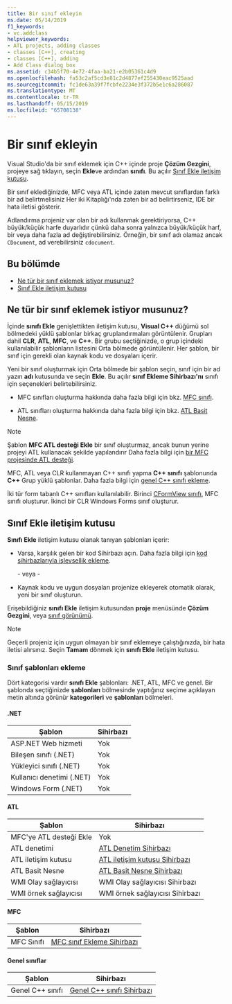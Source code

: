 ```yaml
---
title: Bir sınıf ekleyin
ms.date: 05/14/2019
f1_keywords:
- vc.addclass
helpviewer_keywords:
- ATL projects, adding classes
- classes [C++], creating
- classes [C++], adding
- Add Class dialog box
ms.assetid: c34b5f70-4e72-4faa-ba21-e2b05361c4d9
ms.openlocfilehash: fa53c2af5cd3e81c2d4877ef255430eac9525aad
ms.sourcegitcommit: fc1de63a39f7fcbfe2234e3f372b5e1c6a286087
ms.translationtype: MT
ms.contentlocale: tr-TR
ms.lasthandoff: 05/15/2019
ms.locfileid: "65708138"
---
```

# <a name="add-a-class"></a>Bir sınıf ekleyin

Visual Studio'da bir sınıf eklemek için C++ içinde proje **Çözüm Gezgini**, projeye sağ tıklayın, seçin **Ekle**ve ardından **sınıfı**. Bu açılır [Sınıf Ekle iletişim kutusu](#add-class-dialog-box).

Bir sınıf eklediğinizde, MFC veya ATL içinde zaten mevcut sınıflardan farklı bir ad belirtmelisiniz Her iki Kitaplığı'nda zaten bir ad belirtirseniz, IDE bir hata iletisi gösterir.

Adlandırma projeniz var olan bir adı kullanmak gerektiriyorsa, C++ büyük/küçük harfe duyarlıdır çünkü daha sonra yalnızca büyük/küçük harf, bir veya daha fazla ad değiştirebilirsiniz. Örneğin, bir sınıf adı olamaz ancak `CDocument`, ad verebilirsiniz `cdocument`.

## <a name="in-this-section"></a>Bu bölümde

- [Ne tür bir sınıf eklemek istiyor musunuz?](#what-kind-of-class-do-you-want-to-add)
- [Sınıf Ekle iletişim kutusu](#add-class-dialog-box)

## <a name="what-kind-of-class-do-you-want-to-add"></a>Ne tür bir sınıf eklemek istiyor musunuz?

İçinde **sınıfı Ekle** genişlettikten iletişim kutusu, **Visual C++** düğümü sol bölmedeki yüklü şablonlar birkaç gruplandırmaları görüntülenir. Grupları dahil **CLR**, **ATL**, **MFC**, ve **C++**. Bir grubu seçtiğinizde, o grup içindeki kullanılabilir şablonların listesini Orta bölmede görüntülenir. Her şablon, bir sınıf için gerekli olan kaynak kodu ve dosyaları içerir.

Yeni bir sınıf oluşturmak için Orta bölmede bir şablon seçin, sınıf için bir ad yazın **adı** kutusunda ve seçin **Ekle**. Bu açılır **sınıf Ekleme Sihirbazı'nı** sınıfı için seçenekleri belirtebilirsiniz.

- MFC sınıfları oluşturma hakkında daha fazla bilgi için bkz. [MFC sınıfı](../mfc/reference/adding-an-mfc-class.md).

- ATL sınıfları oluşturma hakkında daha fazla bilgi için bkz. [ATL Basit Nesne](../atl/reference/adding-an-atl-simple-object.md).

> [!NOTE]
> Şablon **MFC ATL desteği Ekle** bir sınıf oluşturmaz, ancak bunun yerine projeyi ATL kullanacak şekilde yapılandırır Daha fazla bilgi için [bir MFC projesinde ATL desteği](../mfc/reference/adding-atl-support-to-your-mfc-project.md).

MFC, ATL veya CLR kullanmayan C++ sınıfı yapma **C++ sınıfı** şablonunda **C++** Grup yüklü şablonlar. Daha fazla bilgi için [genel C++ sınıfı ekleme](../ide/adding-a-generic-cpp-class.md).

İki tür form tabanlı C++ sınıfları kullanılabilir. Birinci [CFormView sınıfı](../mfc/reference/cformview-class.md), MFC sınıfı oluşturur. İkinci bir CLR Windows Forms sınıf oluşturur.

## <a name="add-class-dialog-box"></a>Sınıf Ekle iletişim kutusu

**Sınıfı Ekle** iletişim kutusu olanak tanıyan şablonları içerir:

- Varsa, karşılık gelen bir kod Sihirbazı açın. Daha fazla bilgi için [kod sihirbazlarıyla işlevsellik ekleme](../ide/adding-functionality-with-code-wizards-cpp.md).

   \- veya -

- Kaynak kodu ve uygun dosyaları projenize ekleyerek otomatik olarak, yeni bir sınıf oluşturun.

Erişebildiğiniz **sınıfı Ekle** iletişim kutusundan **proje** menüsünde **Çözüm Gezgini**, veya [sınıf görünümü](/visualstudio/ide/viewing-the-structure-of-code).

> [!NOTE]
> Geçerli projeniz için uygun olmayan bir sınıf eklemeye çalıştığınızda, bir hata iletisi alırsınız. Seçin **Tamam** dönmek için **sınıfı Ekle** iletişim kutusu.

### <a name="add-class-templates"></a>Sınıf şablonları ekleme

Dört kategorisi vardır **sınıfı Ekle** şablonları: .NET, ATL, MFC ve genel. Bir şablonda seçtiğinizde **şablonları** bölmesinde yaptığınız seçime açıklayan metin altında görünür **kategorileri** ve **şablonları** bölmeleri.

#### <a name="net"></a>.NET

|Şablon|Sihirbazı|
|--------------|------------|
|ASP.NET Web hizmeti|Yok|
|Bileşen sınıfı (.NET)|Yok|
|Yükleyici sınıfı (.NET)|Yok|
|Kullanıcı denetimi (.NET)|Yok|
|Windows Form (.NET)|Yok|

#### <a name="atl"></a>ATL

|Şablon|Sihirbazı|
|--------------|------------|
|MFC'ye ATL desteği Ekle|Yok|
|ATL denetimi|[ATL Denetim Sihirbazı](../atl/reference/atl-control-wizard.md)|
|ATL iletişim kutusu|[ATL iletişim kutusu Sihirbazı](../atl/reference/atl-dialog-wizard.md)|
|ATL Basit Nesne|[ATL Basit Nesne Sihirbazı](../atl/reference/atl-simple-object-wizard.md)|
|WMI Olay sağlayıcısı|WMI Olay sağlayıcısı Sihirbazı|
|WMI örnek sağlayıcısı|WMI örnek sağlayıcısı Sihirbazı|

#### <a name="mfc"></a>MFC

|Şablon|Sihirbazı|
|--------------|------------|
|MFC Sınıfı|[MFC sınıf Ekleme Sihirbazı](../mfc/reference/mfc-add-class-wizard.md)|

#### <a name="generic-classes"></a>Genel sınıflar

|Şablon|Sihirbazı|
|--------------|------------|
|Genel C++ sınıfı|[Genel C++ sınıfı Sihirbazı](../ide/generic-cpp-class-wizard.md)|

